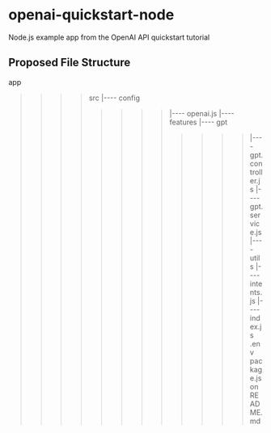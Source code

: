 # openai-quickstart-node
Node.js example app from the OpenAI API quickstart tutorial

## Proposed File Structure
app
>>>>src
>>>>|---- config
>>>>>>>>|---- openai.js
>>>>|---- features
>>>>>>>>|---- gpt
>>>>>>>>>>>>|---- gpt.controller.js
>>>>>>>>>>>>|---- gpt.service.js
>>>>|---- utils
>>>>>>>>|---- intents.js
>>>>|---- index.js
>>>>.env
>>>>package.json
>>>>README.md

